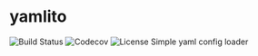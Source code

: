 # yamlito
![Build Status](https://img.shields.io/github/workflow/status/hzanoli/yamlito/Build?style=flat-square)
![Codecov](https://img.shields.io/codecov/c/github/hzanoli/yamlito?style=flat-square)
![License](https://img.shields.io/github/license/hzanoli/yamlito?style=flat-square)
Simple yaml config loader
